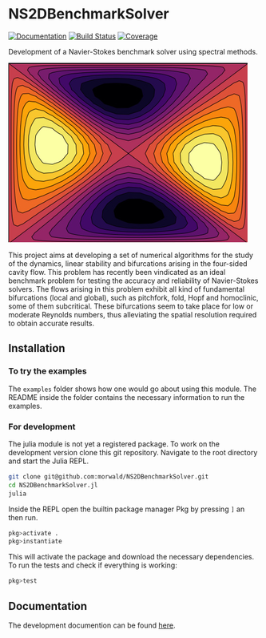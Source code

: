 # NS2DBenchmarkSolver

[![Documentation](https://img.shields.io/badge/docs-dev-blue.svg)](https://morwald.github.io/NS2DBenchmarkSolver.jl)
[![Build Status](https://github.com/morwald/NS2DBenchmarkSolver.jl/actions/workflows/CI.yml/badge.svg?branch=main)](https://github.com/morwald/NS2DBenchmarkSolver.jl/actions/workflows/CI.yml?query=branch%3Amain)
[![Coverage](https://codecov.io/gh/morwald/NS2DBenchmarkSolver.jl/branch/main/graph/badge.svg?token=ZLZMNKQSU2)](https://codecov.io/gh/morwald/NS2DBenchmarkSolver.jl)

Development of a Navier-Stokes benchmark solver using spectral methods.

![cavity](./cavity.jpg)

This project aims at developing a set of numerical
algorithms for the study of the dynamics, linear stability and
bifurcations arising in the four-sided cavity flow. This problem has
recently been vindicated as an ideal benchmark problem for testing the
accuracy and reliability of Navier-Stokes solvers. The flows arising
in this problem exhibit all kind of fundamental bifurcations (local
and global), such as pitchfork, fold, Hopf and homoclinic, some of
them subcritical. These bifurcations seem to take place for low or
moderate Reynolds numbers, thus alleviating the spatial resolution
required to obtain accurate results.

## Installation

### To try the examples

The `examples` folder shows how one would go about using this module. The
README inside the folder contains the necessary information to run the
examples.

### For development

The julia module is not yet a registered package. To work on the development
version clone this git repository. Navigate to the root directory and start the Julia REPL. 
```bash
git clone git@github.com:morwald/NS2DBenchmarkSolver.git
cd NS2DBenchmarkSolver.jl
julia
```

Inside the REPL open the builtin package manager Pkg by pressing `]` an then run.
```julia
pkg>activate .
pkg>instantiate
```
This will activate the package and download the necessary dependencies. To run
the tests and check if everything is working: 
```julia
pkg>test
```

## Documentation

The development documention can be found [here](https://morwald.github.io/NS2DBenchmarkSolver.jl).

